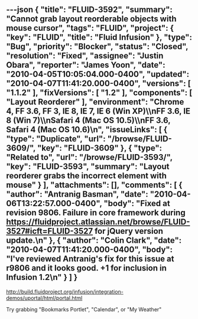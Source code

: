 ---json
{
  "title": "FLUID-3592",
  "summary": "Cannot grab layout reorderable objects with mouse cursor",
  "tags": "FLUID",
  "project": {
    "key": "FLUID",
    "title": "Fluid Infusion"
  },
  "type": "Bug",
  "priority": "Blocker",
  "status": "Closed",
  "resolution": "Fixed",
  "assignee": "Justin Obara",
  "reporter": "James Yoon",
  "date": "2010-04-05T10:05:04.000-0400",
  "updated": "2010-04-07T11:41:20.000-0400",
  "versions": [
    "1.1.2"
  ],
  "fixVersions": [
    "1.2"
  ],
  "components": [
    "Layout Reorderer"
  ],
  "environment": "Chrome 4, FF 3.6, FF 3, IE 8, IE 7, IE 6 (Win XP)\\\nFF 3.6, IE 8 (Win 7)\\\nSafari 4 (Mac OS 10.5)\\\nFF 3.6, Safari 4 (Mac OS 10.6)\n",
  "issueLinks": [
    {
      "type": "Duplicate",
      "url": "/browse/FLUID-3609/",
      "key": "FLUID-3609"
    },
    {
      "type": "Related to",
      "url": "/browse/FLUID-3593/",
      "key": "FLUID-3593",
      "summary": "Layout reorderer grabs the incorrect element with mouse"
    }
  ],
  "attachments": [],
  "comments": [
    {
      "author": "Antranig Basman",
      "date": "2010-04-06T13:22:57.000-0400",
      "body": "Fixed at revision 9806. Failure in core framework during <https://fluidproject.atlassian.net/browse/FLUID-3527#icft=FLUID-3527> for jQuery version update.\n"
    },
    {
      "author": "Colin Clark",
      "date": "2010-04-07T11:41:20.000-0400",
      "body": "I've reviewed Antranig's fix for this issue at r9806 and it looks good. +1 for inclusion in Infusion 1.2\n"
    }
  ]
}
---
<http://build.fluidproject.org/infusion/integration-demos/uportal/html/portal.html>

Try grabbing "Bookmarks Portlet", "Calendar", or "My Weather"

        